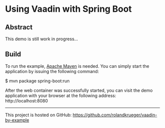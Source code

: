 Using Vaadin with Spring Boot
==============================================================

Abstract
--------

This demo is still work in progress...

Build
-----

To run the example, [Apache Maven](http://maven.apache.org) is needed. You can simply start the application by issuing the following command:

$ mvn package spring-boot:run

After the web container was successfully started, you can visit the demo application with your browser at the following address: http://localhost:8080

- - - - - - - - - -
This project is hosted on GitHub: https://github.com/rolandkrueger/vaadin-by-example
